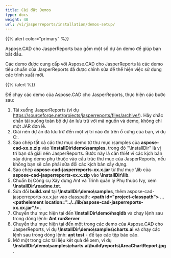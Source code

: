 ```yaml
---
title: Cài đặt Demos
type: docs
weight: 40
url: /vi/jasperreports/installation/demos-setup/
---
```


{{% alert color="primary" %}}

Aspose.CAD cho JasperReports bao gồm một số dự án demo để giúp bạn bắt đầu.

Các demo được cung cấp với Aspose.CAD cho JasperReports là các demo tiêu chuẩn của JasperReports đã được chỉnh sửa để thể hiện việc sử dụng các trình xuất mới.

{{% /alert %}}

Để chạy các demo của Aspose.CAD cho JasperReports, thực hiện các bước sau:

1. Tải xuống JasperReports (ví dụ https://sourceforge.net/projects/jasperreports/files/archive/). Hãy chắc chắn tải xuống toàn bộ dự án lưu trữ với mã nguồn và demo, không chỉ một JAR đơn lẻ.
1. Giải nén dự án đã lưu trữ đến một vị trí nào đó trên ổ cứng của bạn, ví dụ C:\.
1. Sao chép tất cả các thư mục demo từ thư mục \samples của **aspose-cad-xx.x.zip** vào **\InstallDir\demo\samples**, trong đó "\InstallDir" là vị trí bạn đã giải nén JasperReports. Bước này là cần thiết vì các kịch bản xây dựng demo phụ thuộc vào cấu trúc thư mục của JasperReports, nếu không bạn sẽ cần phải sửa đổi các kịch bản xây dựng.
1. Sao chép **aspose-cad-jasperreports-xx.x.jar** từ thư mục \lib của **aspose-cad-jasperreports-xx.x.zip** vào **\InstallDir\lib**.
1. Chuẩn bị Công cụ Xây dựng Ant và Trình quản lý Phụ thuộc Ivy, xem **\InstallDir\readme.txt**.
1. Sửa đổi **build.xml** tại **\InstallDir\demo\samples**, thêm aspose-cad-jasperreports-xx.x.jar vào classpath:
   **\<path id="project-classpath"> ... \<pathelement location="../../lib/aspose-cad-jasperreports-xx.xx.jar"/> </path>**.
1. Chuyển thư mục hiện tại đến **\InstallDir\demo\hsqldb** và chạy lệnh sau trong dòng lệnh:
   **Ant runServer**
1. Chuyển thư mục hiện tại đến một trong các demo của Aspose.CAD cho JasperReports, ví dụ **\InstallDir\demo\samples\charts.ai** và chạy các lệnh sau trong dòng lệnh:
   **ant test** - để tạo các tệp báo cáo.
1. Mở một trong các tài liệu kết quả để xem, ví dụ **\InstallDir\demo\samples\charts.ai\build\reports\AreaChartReport.jpg**.
